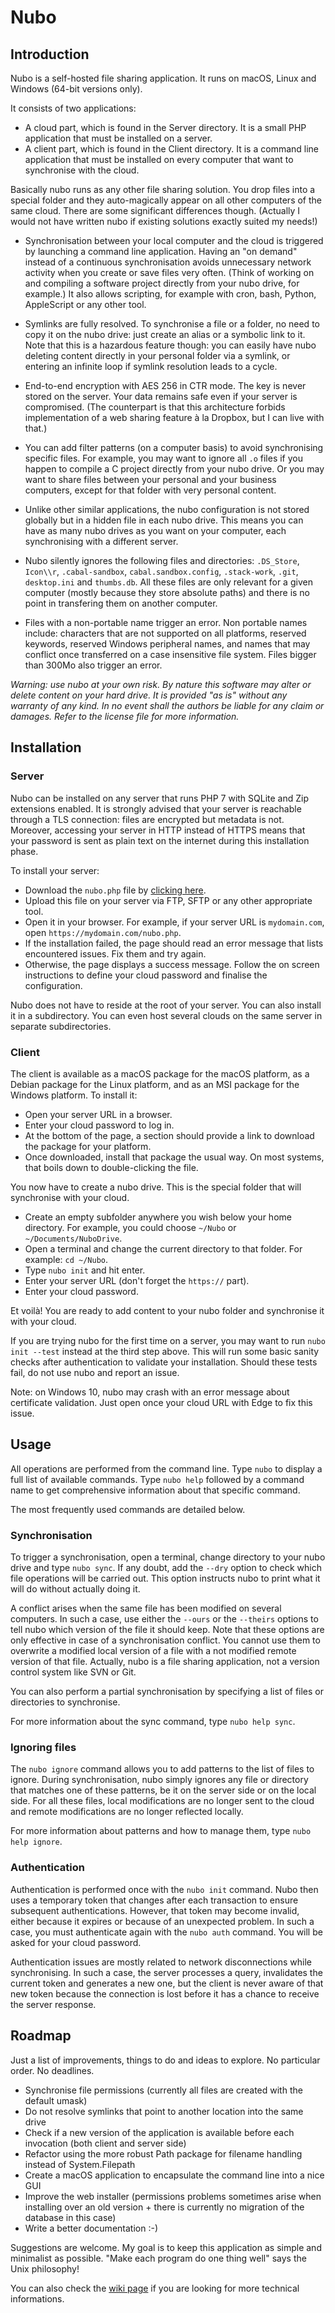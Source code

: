 # Nubo

## Introduction

Nubo is a self-hosted file sharing application. It runs on macOS, Linux and Windows (64-bit versions only).

It consists of two applications:

* A cloud part, which is found in the Server directory. It is a small PHP application that must be installed on a server.
* A client part, which is found in the Client directory. It is a command line application that must be installed on every computer that want to synchronise with the cloud.

Basically nubo runs as any other file sharing solution. You drop files into a special folder and they auto-magically appear on all other computers of the same cloud. There are some significant differences though. (Actually I would not have written nubo if existing solutions exactly suited my needs!)

* Synchronisation between your local computer and the cloud is triggered by launching a command line application. Having an "on demand" instead of a continuous synchronisation avoids unnecessary network activity when you create or save files very often. (Think of working on and compiling a software project directly from your nubo drive, for example.) It also allows scripting, for example with cron, bash, Python, AppleScript or any other tool.

* Symlinks are fully resolved. To synchronise a file or a folder, no need to copy it on the nubo drive: just create an alias or a symbolic link to it. Note that this is a hazardous feature though: you can easily have nubo deleting content directly in your personal folder via a symlink, or entering an infinite loop if symlink resolution leads to a cycle.

* End-to-end encryption with AES 256 in CTR mode. The key is never stored on the server. Your data remains safe even if your server is compromised. (The counterpart is that this architecture forbids implementation of a web sharing feature à la Dropbox, but I can live with that.)

* You can add filter patterns (on a computer basis) to avoid synchronising specific files. For example, you may want to ignore all ``.o`` files if you happen to compile a C project directly from your nubo drive. Or you may want to share files between your personal and your business computers, except for that folder with very personal content.

* Unlike other similar applications, the nubo configuration is not stored globally but in a hidden file in each nubo drive. This means you can have as many nubo drives as you want on your computer, each synchronising with a different server. 

* Nubo silently ignores the following files and directories: ``.DS_Store``, ``Icon\\r``, ``.cabal-sandbox``, ``cabal.sandbox.config``, ``.stack-work``, ``.git``, ``desktop.ini`` and ``thumbs.db``. All these files are only relevant for a given computer (mostly because they store absolute paths) and there is no point in transfering them on another computer.

* Files with a non-portable name trigger an error. Non portable names include: characters that are not supported on all platforms, reserved keywords, reserved Windows peripheral names, and names that may conflict once transferred on a case insensitive file system. Files bigger than 300Mo also trigger an error.

*Warning: use nubo at your own risk. By nature this software may alter or delete content on your hard drive. It is provided "as is" without any warranty of any kind. In no event shall the authors be liable for any claim or damages. Refer to the license file for more information.*

## Installation

### Server

Nubo can be installed on any server that runs PHP 7 with SQLite and Zip extensions enabled. It is strongly advised that your server is reachable through a TLS connection: files are encrypted but metadata is not. Moreover, accessing your server in HTTP instead of HTTPS means that your password is sent as plain text on the internet during this installation phase.

To install your server:

* Download the ``nubo.php`` file by [clicking here](https://aequans.com/download.php?file=5).
* Upload this file on your server via FTP, SFTP or any other appropriate tool.
* Open it in your browser. For example, if your server URL is ``mydomain.com``, open ``https://mydomain.com/nubo.php``.
* If the installation failed, the page should read an error message that lists encountered issues. Fix them and try again.
* Otherwise, the page displays a success message. Follow the on screen instructions to define your cloud password and finalise the configuration.

Nubo does not have to reside at the root of your server. You can also install it in a subdirectory. You can even host several clouds on the same server in separate subdirectories.

### Client

The client is available as a macOS package for the macOS platform, as a Debian package for the Linux platform, and as an MSI package for the Windows platform. To install it:

* Open your server URL in a browser.
* Enter your cloud password to log in.
* At the bottom of the page, a section should provide a link to download the package for your platform.
* Once downloaded, install that package the usual way. On most systems, that boils down to double-clicking the file.

You now have to create a nubo drive. This is the special folder that will synchronise with your cloud.

* Create an empty subfolder anywhere you wish below your home directory. For example, you could choose ``~/Nubo`` or ``~/Documents/NuboDrive``.
* Open a terminal and change the current directory to that folder. For example: ``cd ~/Nubo``.
* Type ``nubo init`` and hit enter.
* Enter your server URL (don't forget the ``https://`` part).
* Enter your cloud password.

Et voilà! You are ready to add content to your nubo folder and synchronise it with your cloud.

If you are trying nubo for the first time on a server, you may want to run ``nubo init --test`` instead at the third step above. This will run some basic sanity checks after authentication to validate your installation. Should these tests fail, do not use nubo and report an issue.

Note: on Windows 10, nubo may crash with an error message about certificate validation. Just open once your cloud URL with Edge to fix this issue.

## Usage

All operations are performed from the command line. Type ``nubo`` to display a full list of available commands. Type ``nubo help`` followed by a command name to get comprehensive information about that specific command.

The most frequently used commands are detailed below.

### Synchronisation

To trigger a synchronisation, open a terminal, change directory to your nubo drive and type ``nubo sync``. If any doubt, add the ``--dry`` option to check which file operations will be carried out. This option instructs nubo to print what it will do without actually doing it.

A conflict arises when the same file has been modified on several computers. In such a case, use either the ``--ours`` or the ``--theirs`` options to tell nubo which version of the file it should keep. Note that these options are only effective in case of a synchronisation conflict. You cannot use them to overwrite a modified local version of a file with a not modified remote version of that file. Actually, nubo is a file sharing application, not a version control system like SVN or Git.

You can also perform a partial synchronisation by specifying a list of files or directories to synchronise.

For more information about the sync command, type ``nubo help sync``.

### Ignoring files

The ``nubo ignore`` command allows you to add patterns to the list of files to ignore. During synchronisation, nubo simply ignores any file or directory that matches one of these patterns, be it on the server side or on the local side. For all these files, local modifications are no longer sent to the cloud and remote modifications are no longer reflected locally.

For more information about patterns and how to manage them, type ``nubo help ignore``.

### Authentication

Authentication is performed once with the ``nubo init`` command. Nubo then uses a temporary token that changes after each transaction to ensure subsequent authentications. However, that token may become invalid, either because it expires or because of an unexpected problem. In such a case, you must authenticate again with the ``nubo auth`` command. You will be asked for your cloud password.

Authentication issues are mostly related to network disconnections while synchronising. In such a case, the server processes a query, invalidates the current token and generates a new one, but the client is never aware of that new token because the connection is lost before it has a chance to receive the server response.

## Roadmap

Just a list of improvements, things to do and ideas to explore. No particular order. No deadlines.

* Synchronise file permissions (currently all files are created with the default umask)
* Do not resolve symlinks that point to another location into the same drive
* Check if a new version of the application is available before each invocation (both client and server side)
* Refactor using the more robust Path package for filename handling instead of System.Filepath
* Create a macOS application to encapsulate the command line into a nice GUI
* Improve the web installer (permissions problems sometimes arise when installing over an old version + there is currently no migration of the database in this case)
* Write a better documentation :-)

Suggestions are welcome. My goal is to keep this application as simple and minimalist as possible. "Make each program do one thing well" says the Unix philosophy!

You can also check the [wiki page](https://github.com/PascalLG/Nubo/wiki) if you are looking for more technical informations.
